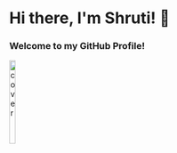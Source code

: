 <!-- ### Hi there 👋
 -->

<!-- **shruti682/shruti682** is a ✨ _special_ ✨ repository because its `README.md` (this file) appears on your GitHub profile.

Here are some ideas to get you started:

- 🔭 I’m currently working on ...
- 🌱 I’m currently learning ...
- 👯 I’m looking to collaborate on ...
- 🤔 I’m looking for help with ...
- 💬 Ask me about ...
- 📫 How to reach me: ...
- 😄 Pronouns: ...
- ⚡ Fun fact: ...
- 🥅 2022 Goals

 -->
# Hi there, I'm Shruti! 👋 
<h3 >Welcome to my GitHub Profile!</h3>

<img width="15%" height = "150px" src="https://media.giphy.com/media/v1.Y2lkPTc5MGI3NjExemUzNTdod2N6MnllOHU4dDluaXlkcTE1MWhrMnpjank5N3AzMWFvdSZlcD12MV9pbnRlcm5hbF9naWZfYnlfaWQmY3Q9Zw/BmTjHqLbyZyVUJPAfb/giphy.gif" alt="cover" />

<!-- ## I'm a final year student at NIT Jamshedpur!

- 🌱 I’m currently learning **Data Structures , Web Development , Machine learning.**

- 💬 Ask me about **Coding || Web Development.**

- 🤝 I'm eager to know about **opportunities which will encourage me in expanding my prospective.**

- 📫 How to reach me: shrutikumari0606@gmail.com

 - ⚡ Fun fact: I love to code but not to debug. 

### Connect with me 🤝:

<p align="left">
<a href="https://www.linkedin.com/in/shruti-kumari-37357b207/" target="blank"><img align="center" src="https://raw.githubusercontent.com/rahuldkjain/github-profile-readme-generator/master/src/images/icons/Social/linked-in-alt.svg" alt="" height="30" width="40" /></a>
<a href="https://www.facebook.com/profile.php?id=100016500241651" target="blank"><img align="center" src="https://raw.githubusercontent.com/rahuldkjain/github-profile-readme-generator/master/src/images/icons/Social/facebook.svg" alt="" height="30" width="40" /></a>
<a href="https://www.instagram.com/shru.ti_06/" target="blank"><img align="center" src="https://raw.githubusercontent.com/rahuldkjain/github-profile-readme-generator/master/src/images/icons/Social/instagram.svg" alt="" height="30" width="40" /></a>
<a href="https://www.codechef.com/users/lily06" target="blank"><img align="center" src="https://cdn.jsdelivr.net/npm/simple-icons@3.1.0/icons/codechef.svg" alt="" height="30" width="40" /></a>
<a href="https://www.hackerrank.com/shrutikumari0606?hr_r=1" target="blank"><img align="center" src="https://raw.githubusercontent.com/rahuldkjain/github-profile-readme-generator/master/src/images/icons/Social/hackerrank.svg" alt="" height="30" width="40" /></a>
<a href="https://codeforces.com/profile/shruti006" target="blank"><img align="center" src="https://cdn.jsdelivr.net/npm/simple-icons@3.0.1/icons/codeforces.svg" alt="" height="30" width="40" /></a>
<a href="https://www.hackerearth.com/@shrutikumari0606" target="blank"><img align="center" src="https://raw.githubusercontent.com/rahuldkjain/github-profile-readme-generator/master/src/images/icons/Social/hackerearth.svg" alt="" height="30" width="40" /></a>
</p>


### Languages and Tools:

<p align="left"> 
<a href="https://getbootstrap.com" target="_blank"> <img src="https://raw.githubusercontent.com/devicons/devicon/master/icons/bootstrap/bootstrap-plain-wordmark.svg" alt="bootstrap" width="40" height="40"/> </a> 
<a href="https://www.cprogramming.com/" target="_blank"> <img src="https://raw.githubusercontent.com/devicons/devicon/master/icons/c/c-original.svg" alt="c" width="40" height="40"/> </a> 
<a href="https://www.w3schools.com/cpp/" target="_blank"> <img src="https://raw.githubusercontent.com/devicons/devicon/master/icons/cplusplus/cplusplus-original.svg" alt="cplusplus" width="40" height="40"/> </a> 
<a href="https://www.w3schools.com/css/" target="_blank"> <img src="https://raw.githubusercontent.com/devicons/devicon/master/icons/css3/css3-original-wordmark.svg" alt="css3" width="40" height="40"/> 
</a> <a href="https://git-scm.com/" target="_blank"> <img src="https://www.vectorlogo.zone/logos/git-scm/git-scm-icon.svg" alt="git" width="40" height="40"/> </a> 
<a href="https://www.w3.org/html/" target="_blank"> <img src="https://raw.githubusercontent.com/devicons/devicon/master/icons/html5/html5-original-wordmark.svg" alt="html5" width="40" height="40"/> </a> 
<a href="https://developer.mozilla.org/en-US/docs/Web/JavaScript" target="_blank"> <img src="https://raw.githubusercontent.com/devicons/devicon/master/icons/javascript/javascript-original.svg" alt="javascript" width="40" height="40"/> </a> 
<a href="https://www.mongodb.com/" target="_blank"> <img src="https://raw.githubusercontent.com/devicons/devicon/master/icons/mongodb/mongodb-original-wordmark.svg" alt="mongodb" width="40" height="40"/> </a> 
<a href="https://nodejs.org" target="_blank"> <img src="https://raw.githubusercontent.com/devicons/devicon/master/icons/nodejs/nodejs-original-wordmark.svg" alt="nodejs" width="40" height="40"/> </a> 
<a href="https://www.python.org" target="_blank"> <img src="https://raw.githubusercontent.com/devicons/devicon/master/icons/python/python-original.svg" alt="python" width="40" height="40"/> </a> 
<a href="https://reactjs.org/" target="_blank"> <img src="https://raw.githubusercontent.com/devicons/devicon/master/icons/react/react-original-wordmark.svg" alt="react" width="40" height="40"/> </a> </p>

--- 

<p align="left">
  <img width="48%" src="https://github-readme-stats.vercel.app/api?username=shruti682&show_icons=true&theme=tokyonight" />
  <img width="48%" src="https://github-readme-streak-stats.herokuapp.com/?user=shruti682&theme=tokyonight" />
<a href="https://github.com/shruti682/github-readme-stats"><img width="48%" height ="35%" alt="Shruti's Top Languages" src="https://github-readme-stats.vercel.app/api/top-langs/?username=shruti682&langs_count=8&count_private=true&layout=compact&theme=react&hide_border=true&bg_color=0D1117" /></a>
</p>
<a href="https://github.com/shruti682/shruti682"><img alt="Shruti's Activity Graph" src="https://activity-graph.herokuapp.com/graph?username=shruti682&bg_color=1F222E&color=F8D866&line=F85D7F&point=FFFFFF&hide_border=true" /></a>
 -->
